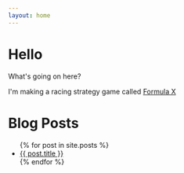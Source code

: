 ```yaml
---
layout: home
---
```

# Hello

What's going on here?

I'm making a racing strategy game called [Formula X](/formulax)

# Blog Posts

<ul>
  {% for post in site.posts %}
    <li>
      <a href="{{ post.url }}">{{ post.title }}</a>
    </li>
  {% endfor %}
</ul>
